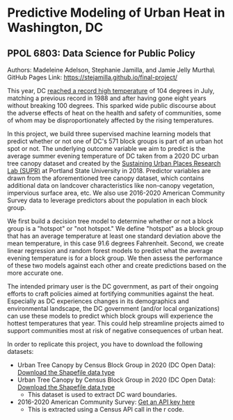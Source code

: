 # Predictive Modeling of Urban Heat in Washington, DC
## PPOL 6803: Data Science for Public Policy
Authors: Madeleine Adelson, Stephanie Jamilla, and Jamie Jelly Murtha\ 
GitHub Pages Link: https://stejamilla.github.io/final-project/

This year, DC [reached a record high temperature](https://www.washingtonpost.com/weather/2024/07/16/dc-heat-100-record-high-temperatures/) of 104 degrees in July, matching a previous record in 1988 and after having gone eight years without breaking 100 degrees. This sparked wide public discourse about the adverse effects of heat on the health and safety of communities, some of whom may be disproportionately affected by the rising temperatures. 

In this project, we build three supervised machine learning models that predict whether or not one of DC's 571 block groups is part of an urban hot spot or not. The underlying outcome variable we aim to predict is the average summer evening temperature of DC taken from a 2020 DC urban tree canopy dataset and created by the [Sustaining Urban Places Research Lab (SUPR)](https://climatecope.research.pdx.edu/) at Portland State University in 2018. Predictor variables are drawn from the aforementioned tree canopy dataset, which contains additional data on landcover characteristics like non-canopy vegetation, impervious surface area, etc. We also use 2016-2020 American Community Survey data to leverage predictors about the population in each block group. 

We first build a decision tree model to determine whether or not a block group is a "hotspot" or "not hotspot." We define "hotspot" as a block group that has an average temperature at least one standard deviation above the mean temperature, in this case 91.6 degrees Fahrenheit. Second, we create linear regression and random forest models to predict what the average evening temperature is for a block group. We then assess the performance of these two models against each other and create predictions based on the more accurate one.

The intended primary user is the DC government, as part of their ongoing efforts to craft policies aimed at fortifying communities against the heat. Especially as DC experiences changes in its demographics and environmental landscape, the DC government (and/or local organizations) can use these models to predict which block groups will experience the hottest temperatures that year. This could help streamline projects aimed to support communities most at risk of negative consequences of urban heat. 

In order to replicate this project, you have to download the following datasets:
* Urban Tree Canopy by Census Block Group in 2020 (DC Open Data): [Download the Shapefile data type](https://opendata.dc.gov/datasets/DCGIS::urban-tree-canopy-by-census-block-group-in-2020/about)
* Urban Tree Canopy by Census Block Group in 2020 (DC Open Data): [Download the Shapefile data type](https://opendata.dc.gov/datasets/DCGIS::urban-tree-canopy-by-ward-in-2020/about)
  * This dataset is used to extract DC ward boundaries.
* 2016-2020 American Community Survey: [Get an API key here](https://api.census.gov/data/key_signup.html)
  * This is extracted using a Census API call in the r code. 


